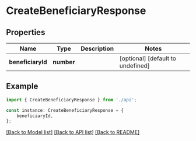 # CreateBeneficiaryResponse


## Properties

Name | Type | Description | Notes
------------ | ------------- | ------------- | -------------
**beneficiaryId** | **number** |  | [optional] [default to undefined]

## Example

```typescript
import { CreateBeneficiaryResponse } from './api';

const instance: CreateBeneficiaryResponse = {
    beneficiaryId,
};
```

[[Back to Model list]](../README.md#documentation-for-models) [[Back to API list]](../README.md#documentation-for-api-endpoints) [[Back to README]](../README.md)
